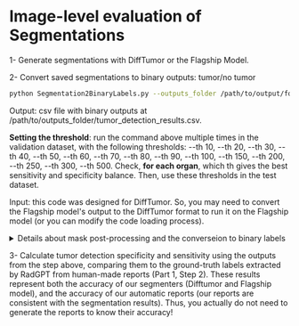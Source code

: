 # Image-level evaluation of Segmentations

1- Generate segmentations with DiffTumor or the Flagship Model.

2- Convert saved segmentations to binary outputs: tumor/no tumor
```bash
python Segmentation2BinaryLabels.py --outputs_folder /path/to/output/folder/ --ct_folder /path/to/ct/folder/ --th 30
```

Output: csv file with binary outputs at /path/to/outputs_folder/tumor_detection_results.csv. 

**Setting the threshold**: run the command above multiple times in the validation dataset, with the following thresholds: --th 10, --th 20, --th 30, --th 40, --th 50, --th 60, --th 70, --th 80, --th 90, --th 100, --th 150, --th 200, --th 250, --th 300, --th 500. Check, **for each organ**, which th gives the best sensitivity and specificity balance. Then, use these thresholds in the test dataset.

Input: this code was designed for DiffTumor. So, you may need to convert the Flagship model's output to the DiffTumor format to run it on the Flagship model (or you can modify the code loading process).

<details>
  <summary>Details about mask post-processing and the converseion to binary labels</summary>

Post-processing details:

  a- We remove any tumor detection outside of the organ mask. E.g., we certify that all liver tumors in liver_tumor.nii.gz are inside the liver (liver.nii.gz).

  b- We apply [binary erosion](https://docs.scipy.org/doc/scipy/reference/generated/scipy.ndimage.binary_erosion.html), using a 3x3x3 mm cube as the structuring element. This operation denoises the segmentation mask, removing detections that are smaller than the structuring element. Thus, binary erosion helps avoid false positives.

  c- After erosion, we calculate the total volume of the tumors in the tumor mask, in mm^3. If it is above a threshold parameter, the sample is considered positive for tumor. 
  
  Higher thresholds (th) and binary erosion reduce the number of false positives but may reduce the model capacity to detect very small tumors, and increase false negatives.

</details>

3- Calculate tumor detection specificity and sensitivity using the outputs from the step above, comparing them to the ground-truth labels extracted by RadGPT from human-made reports (Part 1, Step 2). These results represent both the accuracy of our segmenters (Difftumor and Flagship model), and the accuracy of our automatic reports (our reports are consistent with the segmentation results). Thus, you actually do not need to generate the reports to know their accuracy!

